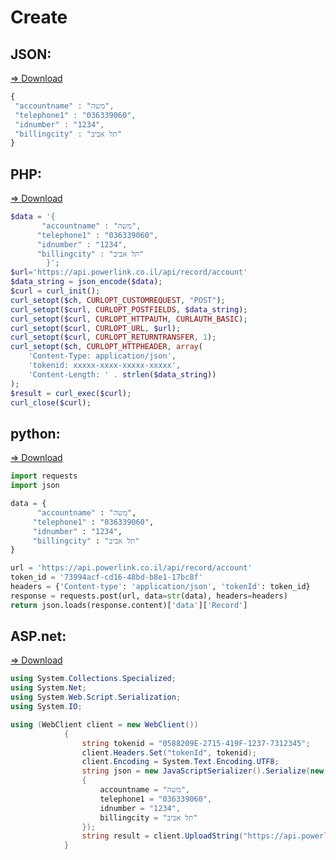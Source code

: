 # Create

## JSON: 
<a href="https://github.com/powerlink/Rest-API/blob/master/Create/Create-json.json">=> Download</a>

```javascript
{
 "accountname" : "משה",
 "telephone1" : "036339060",
 "idnumber" : "1234",
 "billingcity" : "תל אביב"
}
```

## PHP:
<a href="https://github.com/powerlink/Rest-API/blob/master/Create/create-php.php">=> Download</a>

```php
$data = '{
       "accountname" : "משה",
      "telephone1" : "036339060",
      "idnumber" : "1234",
      "billingcity" : "תל אביב"
        }';
$url='https://api.powerlink.co.il/api/record/account'
$data_string = json_encode($data);  
$curl = curl_init();
curl_setopt($ch, CURLOPT_CUSTOMREQUEST, "POST");
curl_setopt($curl, CURLOPT_POSTFIELDS, $data_string);                                                                   
curl_setopt($curl, CURLOPT_HTTPAUTH, CURLAUTH_BASIC);
curl_setopt($curl, CURLOPT_URL, $url);
curl_setopt($curl, CURLOPT_RETURNTRANSFER, 1);
curl_setopt($ch, CURLOPT_HTTPHEADER, array(                                                                          
    'Content-Type: application/json',
    'tokenid: xxxxx-xxxx-xxxxx-xxxxx',                                                                                
    'Content-Length: ' . strlen($data_string))                                                                       
); 
$result = curl_exec($curl);
curl_close($curl);
```

## python:
<a href="https://github.com/powerlink/Rest-API/blob/master/Create/create-pyton.py">=> Download</a>

```python
import requests
import json

data = {
      "accountname" : "משה",
     "telephone1" : "036339060",
     "idnumber" : "1234",
     "billingcity" : "תל אביב"
}

url = 'https://api.powerlink.co.il/api/record/account'
token_id = '73994acf-cd16-48bd-b8e1-17bc8f'
headers = {'Content-type': 'application/json', 'tokenId': token_id}
response = requests.post(url, data=str(data), headers=headers)
return json.loads(response.content)['data']['Record']
```

## ASP.net:
<a href="https://github.com/powerlink/Rest-API/blob/master/Create/create-c.cs">=> Download</a>

```c#
using System.Collections.Specialized;
using System.Net;
using System.Web.Script.Serialization;
using System.IO;

using (WebClient client = new WebClient())
            {
                string tokenid = "0588209E-2715-419F-1237-7312345"; 
                client.Headers.Set("tokenId", tokenid);
                client.Encoding = System.Text.Encoding.UTF8;
                string json = new JavaScriptSerializer().Serialize(new
                {
                    accountname = "משה",
                    telephone1 = "036339060",
                    idnumber = "1234",
                    billingcity = "תל אביב"
                });
                string result = client.UploadString("https://api.powerlink.co.il/api/record/account", "POST", json);
            }
```
